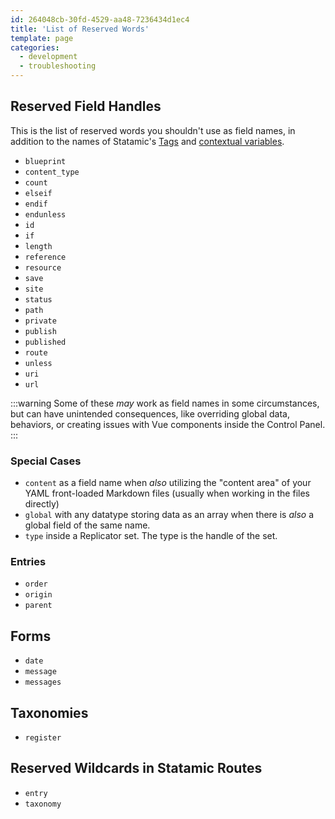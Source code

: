 ```yaml
---
id: 264048cb-30fd-4529-aa48-7236434d1ec4
title: 'List of Reserved Words'
template: page
categories:
  - development
  - troubleshooting
---
```

## Reserved Field Handles

This is the list of reserved words you shouldn't use as field names, in addition to the names of Statamic's [Tags](/tags) and [contextual variables](/variables).

- `blueprint`
- `content_type`
- `count`
- `elseif`
- `endif`
- `endunless`
- `id`
- `if`
- `length`
- `reference`
- `resource`
- `save`
- `site`
- `status`
- `path`
- `private`
- `publish`
- `published`
- `route`
- `unless`
- `uri`
- `url`


:::warning
Some of these _may_ work as field names in some circumstances, but can have unintended consequences, like overriding global data, behaviors, or creating issues with Vue components inside the Control Panel.
:::

### Special Cases

- `content` as a field name when _also_ utilizing the "content area" of your YAML front-loaded Markdown files (usually when working in the files directly)
- `global` with any datatype storing data as an array when there is _also_ a global field of the same name.
- `type` inside a Replicator set. The type is the handle of the set.

### Entries

- `order`
- `origin`
- `parent`

## Forms

- `date`
- `message`
- `messages`

## Taxonomies

- `register`

## Reserved Wildcards in Statamic Routes

- `entry`
- `taxonomy`

